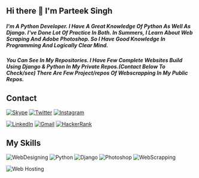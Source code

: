 ## Hi there 👋  I'm Parteek Singh
##### I'm A Python Developer. I Have A Great Knowledge Of Python As Well As Django. I've Done Lot Of Practice In Both. In Summers, I Learn About Web Scraping And Adobe Photoshop. So I Have Good Knowledge In Programming And Logically Clear Mind.
##### You Can See In My Repositories. I Have Few Complete Websites Build Using Django & Python In My Private Repos.(Contact Below To Check/see) There Are Few Project/repos Of Webscrapping In My Public Repos.


## Contact

[![Skype](https://img.shields.io/badge/Skype--informational?style=flat-square&logo=skype&logoColor=white)](https://join.skype.com/invite/vGFcTrbDzhWE)
[![Twitter](https://img.shields.io/badge/Twitter--informational?style=flat-square&logo=twitter&logoColor=white)](https://twitter.com/ParteekKamboj0?t=RGD47gi16TbKjqZztlaGww&s=09)
[![Instagram](https://img.shields.io/badge/Instagram--informational?style=flat-square&logo=instagram&logoColor=white)](https://www.instagram.com/__parteek__kamboj__/)


[![LinkedIn](https://img.shields.io/badge/LinkedIn--informational?style=flat-square&logo=linkedin&logoColor=white)](https://www.linkedin.com/in/parteekkamboj9/)
[![Gmail](https://img.shields.io/badge/Gmail--informational?style=flat-square&logo=gmail&logoColor=white)](https://www.hackerrank.com/parteekkamboj9/)
[![HackerRank](https://img.shields.io/badge/HackerRank--informational?style=flat-square&logo=hackerrank&logoColor=white)](https://www.hackerrank.com/parteekkamboj9/)


## My Skills


![WebDesigning](https://img.shields.io/badge/-WebDesigning-black?style=flat-square&logo=css3&logoColor=white)
![Python](https://img.shields.io/badge/-Python-black?style=flat-square&logo=Python&logoColor=white)
![Django](https://img.shields.io/badge/-Django-black?style=flat-square&logo=django&logoColor=white)
![Photoshop](https://img.shields.io/badge/-PhotoShop-black?style=flat-square&logo=adobephotoshop&logoColor=white)
![WebScrapping](https://img.shields.io/badge/-WebScrapping-black?style=flat-square&logo=html5&logoColor=white)


![Web Hosting](https://img.shields.io/badge/Web%20Hosting-black?style=flat-square&logo=amazon-aws)





<!--
### My GitHub's activity

![Github Stats](https://github-readme-stats.vercel.app/api?username=David-Carrasco&count_private=true&show_icons=true&include_all_commits=true)
![Top Langs](https://github-readme-stats.vercel.app/api/top-langs/?username=David-Carrasco&hide=TeX&layout=compact)

**parteekkamboj9/parteekkamboj9** is a ✨ _special_ ✨ repository because its `README.md` (this file) appears on your GitHub profile.

Here are some ideas to get you started:

- 🔭 I’m currently working on ...
- 🌱 I’m currently learning ...
- 👯 I’m looking to collaborate on ...
- 🤔 I’m looking for help with ...
- 💬 Ask me about ...
- 📫 How to reach me: ...
- 😄 Pronouns: ...
- ⚡ Fun fact: ...
-->
